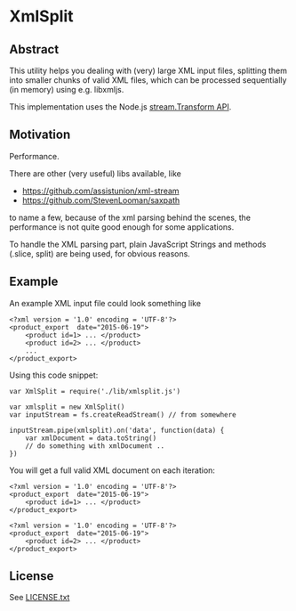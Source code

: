 XmlSplit
========

Abstract
--------

This utility helps you dealing with (very) large XML input files, splitting them
into smaller chunks of valid XML files, which can be processed sequentially (in memory)
using e.g. libxmljs.

This implementation uses the Node.js
[stream.Transform API](https://nodejs.org/api/stream.html#stream_class_stream_transform_1).


Motivation
----------

Performance.

There are other (very useful) libs available, like

* https://github.com/assistunion/xml-stream
* https://github.com/StevenLooman/saxpath

to name a few, because of the xml parsing behind the scenes, the performance is
not quite good enough for some applications.

To handle the XML parsing part, plain JavaScript Strings and methods (.slice, split)
are being used, for obvious reasons.


Example
-------

An example XML input file could look something like

```
<?xml version = '1.0' encoding = 'UTF-8'?>
<product_export  date="2015-06-19">
    <product id=1> ... </product>
    <product id=2> ... </product>
    ...
</product_export>
```

Using this code snippet:

```
var XmlSplit = require('./lib/xmlsplit.js')

var xmlsplit = new XmlSplit()
var inputStream = fs.createReadStream() // from somewhere

inputStream.pipe(xmlsplit).on('data', function(data) {
    var xmlDocument = data.toString()
    // do something with xmlDocument ..
})
```

You will get a full valid XML document on each iteration:

```
<?xml version = '1.0' encoding = 'UTF-8'?>
<product_export  date="2015-06-19">
    <product id=1> ... </product>
</product_export>
```

```
<?xml version = '1.0' encoding = 'UTF-8'?>
<product_export  date="2015-06-19">
    <product id=2> ... </product>
</product_export>
```

License
-------

See [LICENSE.txt](LICENSE.txt)
